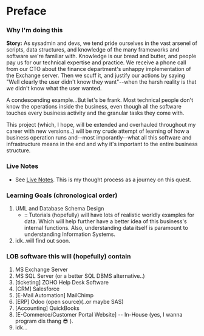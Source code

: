 # Preface

### Why I'm doing this

**Story:** As sysadmin and devs, we tend pride ourselves in the vast arsenel of scripts, data structures, and knowledge of the many frameworks and software we're familiar with. Knowledge is our bread and butter, and people pay us for our technical expertise and practice. We receive a phone call from our CTO about the finance department's unhappy  implementation of the Exchange server. Then we scuff it, and justify our actions by saying "Well clearly the user didn't know they want"--when the harsh reality is that *we* didn't know what the user wanted.

A condescending example...But let's be frank. Most technical people don't know the operations inside the business, even though all the software touches every business activity and the granular tasks they come with.

This project (which, I hope, will be extended and overhauled throughout my career with new versions..) will be my crude attempt of learning of how a business operation runs and--most imporantly--what all this software and infrastructure means in the end and why it's important to the entire business structure.

### Live Notes

- See [Live Notes](github.com/RiseAgainst9192/Live_Notes/). This is my thought process as a journey on this quest.

### Learning Goals (chronological order)

1. UML and Database Schema Design
   - :: Tutorials (hopefully) will have lots of realistic worldly examples for data. Which will help further have a better idea of this business's internal functions. Also, understanding data itself is paramount to understanding Information Systems.
2. idk..will find out soon.

### LOB software this will (hopefully) contain

1. MS Exchange Server
2. MS SQL Server (or a better SQL DBMS alternative..)
3. [ticketing] ZOHO Help Desk Software
4. [CRM] Salesforce
5. [E-Mail Automation] MailChimp
6. [ERP] Odoo (open source)(..or maybe SAS)
7. [Accounting] QuickBooks
8. [E-Commerce/Customer Portal Website] -- In-House (yes, I wanna program dis thang 😎 ).
9. idk...
